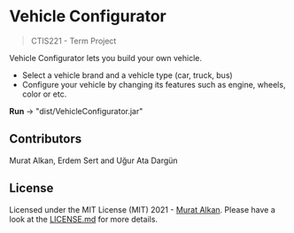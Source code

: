 # Vehicle Configurator 
> CTIS221 - Term Project

Vehicle Configurator lets you build your own vehicle.
- Select a vehicle brand and a vehicle type (car, truck, bus)
- Configure your vehicle by changing its features such as engine, wheels, color or etc.

**Run** -> "dist/VehicleConfigurator.jar"

## Contributors
Murat Alkan, Erdem Sert and Uğur Ata Dargün

## License
Licensed under the MIT License (MIT) 2021 - [Murat Alkan](https://github.com/muratalkan). Please have a look at the [LICENSE.md](LICENSE.md) for more details.
